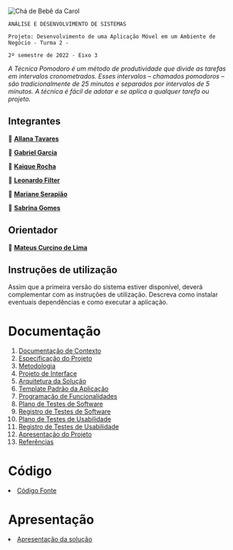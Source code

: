 ![Chá de Bebê da Carol](https://user-images.githubusercontent.com/78277341/194381319-9cff5179-2ab0-4f45-b848-5e9cff29826b.gif)

`ANÁLISE E DESENVOLVIMENTO DE SISTEMAS`

`Projeto: Desenvolvimento de uma Aplicação Móvel em um Ambiente de Negócio - Turma 2 -`

`2º semestre de 2022 - Eixo 3`

_A Técnica Pomodoro é um método de produtividade que divide as tarefas em intervalos cronometrados. 
Esses intervalos – chamados pomodoros – são tradicionalmente de 25 minutos e separados por intervalos de 5 minutos. A técnica é fácil de adotar e se aplica a qualquer tarefa ou projeto._

## Integrantes

🍅 <a href="https://github.com/allana-tb" target="_blank"> **Allana Tavares**</a>

🍅 <a href="https://github.com/Gabrie1Garcia"> **Gabriel Garcia**</a>

🍅 <a href="https://github.com/kaiqueRoc"> **Kaique  Rocha** </a>

🍅 <a href="https://github.com/leofilter"> **Leonardo Filter** </a>

🍅 <a href="https://github.com/Mariane03"> **Mariane Serapião** </a>

🍅 <a href="https://github.com/sabrinagomessilva"> **Sabrina Gomes** </a>


## Orientador

🍅 <a href="https://github.com/mateuscurcino"> **Mateus Curcino de Lima** </a>


## Instruções de utilização

Assim que a primeira versão do sistema estiver disponível, deverá complementar com as instruções de utilização. Descreva como instalar eventuais dependências e como executar a aplicação.

# Documentação

<ol>
<li><a href="docs/01-Documentação de Contexto.md"> Documentação de Contexto</a></li>
<li><a href="docs/02-Especificação do Projeto.md"> Especificação do Projeto</a></li>
<li><a href="docs/03-Metodologia.md"> Metodologia</a></li>
<li><a href="docs/04-Projeto de Interface.md"> Projeto de Interface</a></li>
<li><a href="docs/05-Arquitetura da Solução.md"> Arquitetura da Solução</a></li>
<li><a href="docs/06-Template Padrão da Aplicação.md"> Template Padrão da Aplicação</a></li>
<li><a href="docs/07-Programação de Funcionalidades.md"> Programação de Funcionalidades</a></li>
<li><a href="docs/08-Plano de Testes de Software.md"> Plano de Testes de Software</a></li>
<li><a href="docs/09-Registro de Testes de Software.md"> Registro de Testes de Software</a></li>
<li><a href="docs/10-Plano de Testes de Usabilidade.md"> Plano de Testes de Usabilidade</a></li>
<li><a href="docs/11-Registro de Testes de Usabilidade.md"> Registro de Testes de Usabilidade</a></li>
<li><a href="docs/12-Apresentação do Projeto.md"> Apresentação do Projeto</a></li>
<li><a href="docs/13-Referências.md"> Referências</a></li>
</ol>

# Código

<li><a href="src/README.md"> Código Fonte</a></li>

# Apresentação

<li><a href="presentation/README.md"> Apresentação da solução</a></li>
